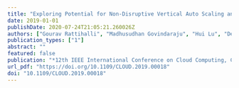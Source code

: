 ```yaml
---
title: "Exploring Potential for Non-Disruptive Vertical Auto Scaling and Resource Estimation in Kubernetes"
date: 2019-01-01
publishDate: 2020-07-24T21:05:21.260026Z
authors: ["Gourav Rattihalli", "Madhusudhan Govindaraju", "Hui Lu", "Devesh Tiwari"]
publication_types: ["1"]
abstract: ""
featured: false
publication: "*12th IEEE International Conference on Cloud Computing, CLOUD 2019, Milan, Italy, July 8-13, 2019*"
url_pdf: "https://doi.org/10.1109/CLOUD.2019.00018"
doi: "10.1109/CLOUD.2019.00018"
---
```


